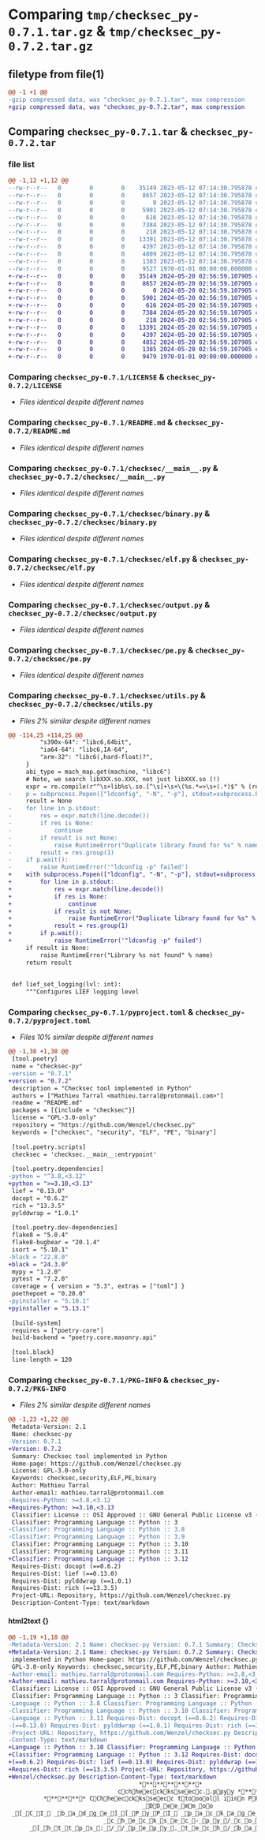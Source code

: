 # Comparing `tmp/checksec_py-0.7.1.tar.gz` & `tmp/checksec_py-0.7.2.tar.gz`

## filetype from file(1)

```diff
@@ -1 +1 @@
-gzip compressed data, was "checksec_py-0.7.1.tar", max compression
+gzip compressed data, was "checksec_py-0.7.2.tar", max compression
```

## Comparing `checksec_py-0.7.1.tar` & `checksec_py-0.7.2.tar`

### file list

```diff
@@ -1,12 +1,12 @@
--rw-r--r--   0        0        0    35149 2023-05-12 07:14:30.795878 checksec_py-0.7.1/LICENSE
--rw-r--r--   0        0        0     8657 2023-05-12 07:14:30.795878 checksec_py-0.7.1/README.md
--rw-r--r--   0        0        0        0 2023-05-12 07:14:30.795878 checksec_py-0.7.1/checksec/__init__.py
--rw-r--r--   0        0        0     5901 2023-05-12 07:14:30.795878 checksec_py-0.7.1/checksec/__main__.py
--rw-r--r--   0        0        0      616 2023-05-12 07:14:30.795878 checksec_py-0.7.1/checksec/binary.py
--rw-r--r--   0        0        0     7384 2023-05-12 07:14:30.795878 checksec_py-0.7.1/checksec/elf.py
--rw-r--r--   0        0        0      218 2023-05-12 07:14:30.795878 checksec_py-0.7.1/checksec/errors.py
--rw-r--r--   0        0        0    13391 2023-05-12 07:14:30.795878 checksec_py-0.7.1/checksec/output.py
--rw-r--r--   0        0        0     4397 2023-05-12 07:14:30.795878 checksec_py-0.7.1/checksec/pe.py
--rw-r--r--   0        0        0     4809 2023-05-12 07:14:30.795878 checksec_py-0.7.1/checksec/utils.py
--rw-r--r--   0        0        0     1383 2023-05-12 07:14:30.795878 checksec_py-0.7.1/pyproject.toml
--rw-r--r--   0        0        0     9527 1970-01-01 00:00:00.000000 checksec_py-0.7.1/PKG-INFO
+-rw-r--r--   0        0        0    35149 2024-05-20 02:56:59.107905 checksec_py-0.7.2/LICENSE
+-rw-r--r--   0        0        0     8657 2024-05-20 02:56:59.107905 checksec_py-0.7.2/README.md
+-rw-r--r--   0        0        0        0 2024-05-20 02:56:59.107905 checksec_py-0.7.2/checksec/__init__.py
+-rw-r--r--   0        0        0     5901 2024-05-20 02:56:59.107905 checksec_py-0.7.2/checksec/__main__.py
+-rw-r--r--   0        0        0      616 2024-05-20 02:56:59.107905 checksec_py-0.7.2/checksec/binary.py
+-rw-r--r--   0        0        0     7384 2024-05-20 02:56:59.107905 checksec_py-0.7.2/checksec/elf.py
+-rw-r--r--   0        0        0      218 2024-05-20 02:56:59.107905 checksec_py-0.7.2/checksec/errors.py
+-rw-r--r--   0        0        0    13391 2024-05-20 02:56:59.107905 checksec_py-0.7.2/checksec/output.py
+-rw-r--r--   0        0        0     4397 2024-05-20 02:56:59.107905 checksec_py-0.7.2/checksec/pe.py
+-rw-r--r--   0        0        0     4852 2024-05-20 02:56:59.107905 checksec_py-0.7.2/checksec/utils.py
+-rw-r--r--   0        0        0     1385 2024-05-20 02:56:59.107905 checksec_py-0.7.2/pyproject.toml
+-rw-r--r--   0        0        0     9479 1970-01-01 00:00:00.000000 checksec_py-0.7.2/PKG-INFO
```

### Comparing `checksec_py-0.7.1/LICENSE` & `checksec_py-0.7.2/LICENSE`

 * *Files identical despite different names*

### Comparing `checksec_py-0.7.1/README.md` & `checksec_py-0.7.2/README.md`

 * *Files identical despite different names*

### Comparing `checksec_py-0.7.1/checksec/__main__.py` & `checksec_py-0.7.2/checksec/__main__.py`

 * *Files identical despite different names*

### Comparing `checksec_py-0.7.1/checksec/binary.py` & `checksec_py-0.7.2/checksec/binary.py`

 * *Files identical despite different names*

### Comparing `checksec_py-0.7.1/checksec/elf.py` & `checksec_py-0.7.2/checksec/elf.py`

 * *Files identical despite different names*

### Comparing `checksec_py-0.7.1/checksec/output.py` & `checksec_py-0.7.2/checksec/output.py`

 * *Files identical despite different names*

### Comparing `checksec_py-0.7.1/checksec/pe.py` & `checksec_py-0.7.2/checksec/pe.py`

 * *Files identical despite different names*

### Comparing `checksec_py-0.7.1/checksec/utils.py` & `checksec_py-0.7.2/checksec/utils.py`

 * *Files 2% similar despite different names*

```diff
@@ -114,25 +114,25 @@
         "s390x-64": "libc6,64bit",
         "ia64-64": "libc6,IA-64",
         "arm-32": "libc6(,hard-float)?",
     }
     abi_type = mach_map.get(machine, "libc6")
     # Note, we search libXXX.so.XXX, not just libXXX.so (!)
     expr = re.compile(r"^\s+lib%s\.so.[^\s]+\s+\(%s.*=>\s+(.*)$" % (re.escape(name), abi_type))
-    p = subprocess.Popen(["ldconfig", "-N", "-p"], stdout=subprocess.PIPE)
     result = None
-    for line in p.stdout:
-        res = expr.match(line.decode())
-        if res is None:
-            continue
-        if result is not None:
-            raise RuntimeError("Duplicate library found for %s" % name)
-        result = res.group(1)
-    if p.wait():
-        raise RuntimeError('"ldconfig -p" failed')
+    with subprocess.Popen(["ldconfig", "-N", "-p"], stdout=subprocess.PIPE) as p:
+        for line in p.stdout:
+            res = expr.match(line.decode())
+            if res is None:
+                continue
+            if result is not None:
+                raise RuntimeError("Duplicate library found for %s" % name)
+            result = res.group(1)
+        if p.wait():
+            raise RuntimeError('"ldconfig -p" failed')
     if result is None:
         raise RuntimeError("Library %s not found" % name)
     return result
 
 
 def lief_set_logging(lvl: int):
     """Configures LIEF logging level
```

### Comparing `checksec_py-0.7.1/pyproject.toml` & `checksec_py-0.7.2/pyproject.toml`

 * *Files 10% similar despite different names*

```diff
@@ -1,38 +1,38 @@
 [tool.poetry]
 name = "checksec-py"
-version = "0.7.1"
+version = "0.7.2"
 description = "Checksec tool implemented in Python"
 authors = ["Mathieu Tarral <mathieu.tarral@protonmail.com>"]
 readme = "README.md"
 packages = [{include = "checksec"}]
 license = "GPL-3.0-only"
 repository = "https://github.com/Wenzel/checksec.py"
 keywords = ["checksec", "security", "ELF", "PE", "binary"]
 
 [tool.poetry.scripts]
 checksec = 'checksec.__main__:entrypoint'
 
 [tool.poetry.dependencies]
-python = "^3.8,<3.12"
+python = ">=3.10,<3.13"
 lief = "0.13.0"
 docopt = "0.6.2"
 rich = "13.3.5"
 pylddwrap = "1.0.1"
 
 [tool.poetry.dev-dependencies]
 flake8 = "5.0.4"
 flake8-bugbear = "20.1.4"
 isort = "5.10.1"
-black = "22.8.0"
+black = "24.3.0"
 mypy = "1.2.0"
 pytest = "7.2.0"
 coverage = { version = "5.3", extras = ["toml"] }
 poethepoet = "0.20.0"
-pyinstaller = "5.10.1"
+pyinstaller = "5.13.1"
 
 [build-system]
 requires = ["poetry-core"]
 build-backend = "poetry.core.masonry.api"
 
 [tool.black]
 line-length = 120
```

### Comparing `checksec_py-0.7.1/PKG-INFO` & `checksec_py-0.7.2/PKG-INFO`

 * *Files 2% similar despite different names*

```diff
@@ -1,23 +1,22 @@
 Metadata-Version: 2.1
 Name: checksec-py
-Version: 0.7.1
+Version: 0.7.2
 Summary: Checksec tool implemented in Python
 Home-page: https://github.com/Wenzel/checksec.py
 License: GPL-3.0-only
 Keywords: checksec,security,ELF,PE,binary
 Author: Mathieu Tarral
 Author-email: mathieu.tarral@protonmail.com
-Requires-Python: >=3.8,<3.12
+Requires-Python: >=3.10,<3.13
 Classifier: License :: OSI Approved :: GNU General Public License v3 (GPLv3)
 Classifier: Programming Language :: Python :: 3
-Classifier: Programming Language :: Python :: 3.8
-Classifier: Programming Language :: Python :: 3.9
 Classifier: Programming Language :: Python :: 3.10
 Classifier: Programming Language :: Python :: 3.11
+Classifier: Programming Language :: Python :: 3.12
 Requires-Dist: docopt (==0.6.2)
 Requires-Dist: lief (==0.13.0)
 Requires-Dist: pylddwrap (==1.0.1)
 Requires-Dist: rich (==13.3.5)
 Project-URL: Repository, https://github.com/Wenzel/checksec.py
 Description-Content-Type: text/markdown
```

#### html2text {}

```diff
@@ -1,19 +1,18 @@
-Metadata-Version: 2.1 Name: checksec-py Version: 0.7.1 Summary: Checksec tool
+Metadata-Version: 2.1 Name: checksec-py Version: 0.7.2 Summary: Checksec tool
 implemented in Python Home-page: https://github.com/Wenzel/checksec.py License:
 GPL-3.0-only Keywords: checksec,security,ELF,PE,binary Author: Mathieu Tarral
-Author-email: mathieu.tarral@protonmail.com Requires-Python: >=3.8,<3.12
+Author-email: mathieu.tarral@protonmail.com Requires-Python: >=3.10,<3.13
 Classifier: License :: OSI Approved :: GNU General Public License v3 (GPLv3)
 Classifier: Programming Language :: Python :: 3 Classifier: Programming
-Language :: Python :: 3.8 Classifier: Programming Language :: Python :: 3.9
-Classifier: Programming Language :: Python :: 3.10 Classifier: Programming
-Language :: Python :: 3.11 Requires-Dist: docopt (==0.6.2) Requires-Dist: lief
-(==0.13.0) Requires-Dist: pylddwrap (==1.0.1) Requires-Dist: rich (==13.3.5)
-Project-URL: Repository, https://github.com/Wenzel/checksec.py Description-
-Content-Type: text/markdown
+Language :: Python :: 3.10 Classifier: Programming Language :: Python :: 3.11
+Classifier: Programming Language :: Python :: 3.12 Requires-Dist: docopt
+(==0.6.2) Requires-Dist: lief (==0.13.0) Requires-Dist: pylddwrap (==1.0.1)
+Requires-Dist: rich (==13.3.5) Project-URL: Repository, https://github.com/
+Wenzel/checksec.py Description-Content-Type: text/markdown
                                     ************
                               cchheecckksseecc..ppyy ************
          ******** CChheecckksseecc ttooooll iinn PPyytthhoonn,, RRiicchh oouuttppuutt,, bbaasseedd oonn LLIIEEFF ********
                                      _DD_ee_mm_oo
 _[_C_I_ _b_a_d_g_e_]_[_P_y_P_I_ _p_a_c_k_a_g_e_ _b_a_d_g_e_]_[_P_y_t_h_o_n_ _v_e_r_s_i_o_n_ _b_a_d_g_e_]_[_h_t_t_p_s_:_/_/_b_a_d_g_e_s_._g_i_t_t_e_r_._i_m_/
                           _c_h_e_c_k_s_e_c_-_p_y_/_c_o_m_m_u_n_i_t_y_._s_v_g_]
      _[_h_t_t_p_s_:_/_/_p_e_p_y_._t_e_c_h_/_b_a_d_g_e_/_c_h_e_c_k_s_e_c_-_p_y_]_[_h_t_t_p_s_:_/_/_i_m_g_._s_h_i_e_l_d_s_._i_o_/_p_y_p_i_/_d_m_/
```

